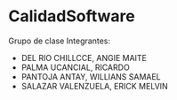 # CalidadSoftware
Grupo de clase Integrantes:
  - DEL RIO CHILLCCE, ANGIE MAITE
  - PALMA UCANCIAL, RICARDO
  - PANTOJA ANTAY, WILLIANS SAMAEL
  - SALAZAR VALENZUELA, ERICK MELVIN
